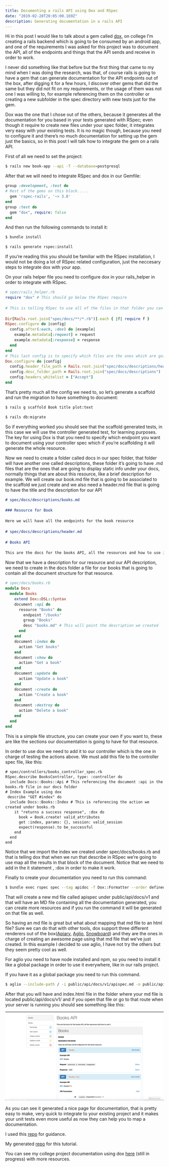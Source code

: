```yaml
---
title: Documenting a rails API using Dox and RSpec
date: "2019-02-28T20:05:00.169Z"
description: Generating documentation in a rails API
---
```


Hi in this post I would like to talk about a gem called [dox](https://github.com/infinum/dox), on college I’m creating a rails backend which is going to be consumed by an android app, and one of the requirements I was asked for this project was to document the API, all of the endpoints and things that the API sends and receive in order to work.

I never did something like that before but the first thing that came to my mind when I was doing the research, was that, of course rails is going to have a gem that can generate documentation for the API endpoints out of the box, after digging it for a few hours, I discover other gems that did the same but they did not fit on my requirements, or the usage of them was not one I was willing to, for example referencing them on the controller or creating a new subfolder in the spec directory with new tests just for the gem.

Dox was the one that I chose out of the others, because it generates all the documentation for you based in your tests generated with RSpec; even though it require to create new files under your spec folder, it integrates very easy with your existing tests. It is no magic though, because you need to configure it and there’s no much documentation for setting up the gem just the basics, so in this post I will talk how to integrate the gem on a rails API.

First of all we need to set the project:

```bash
$ rails new book-app --api -T --database=postgresql
```

After that we will need to integrate RSpec and dox in our Gemfile:

```ruby
group :development, :test do
# Rest of the gems on this block.....
  gem 'rspec-rails', '~> 3.8'
end
group :test do
  gem "dox", require: false
end
```

And then run the following commands to install it:

```bash
$ bundle install
```

```bash
$ rails generate rspec:install
```

If you’re reading this you should be familiar with the RSpec installation, I would not be doing a lot of RSpec related configuration, just the neccesary steps to integrate dox with your app.

On your rails helper file you need to configure dox in your rails_helper in order to integrate with RSpec.

```ruby
# spec/rails_helper.rb
require "dox" # This should go below the RSpec require

# This is telling RSpec to use all of the files in that folder you can name it as you want, in this case it will be "docs"

Dir[Rails.root.join("spec/docs/**/*.rb")].each { |f| require f }
RSpec.configure do |config|
  config.after(:each, :dox) do |example|
    example.metadata[:request] = request
    example.metadata[:response] = response
  end
end
# This last config is to specify which files are the ones which are going to be in charge to be associated with the created resource
Dox.configure do |config|
  config.header_file_path = Rails.root.join("spec/docs/descriptions/header.md")
  config.desc_folder_path = Rails.root.join("spec/docs/descriptions")
  config.headers_whitelist = ["Accept"]
end
```

That’s pretty much all the config we need to, so let’s generate a scaffold and run the migration to have something to document:

```bash
$ rails g scaffold Book title plot:text
```

```bash
$ rails db:migrate
```

So if everything worked you should see that the scaffold generated tests, in this case we will use the controller generated test, for learning purposes. The key for using Dox is that you need to specify which endpoint you want to document using your controller spec which if you’re scaffolding it will generate the whole resource.

Now we need to create a folder called docs in our spec folder, that folder will have another one called descriptions, these folder it’s going to have .md files that are the ones that are going to display static info under your docs, normally things that are about this resource, like a brief description for example. We will create our book.md file that is going to be associated to the scaffold we just create and we also need a header.md file that is going to have the title and the description for our API

```md
# spec/docs/descriptions/books.md

### Resource for Book

Here we will have all the endpoints for the book resource

# spec/docs/descriptions/header.md

# Books API

This are the docs for the books API, all the resources and how to use it.
```

Now that we have a description for our resource and our API description, we need to create in the docs folder a file for our books that is going to contain all the document structure for that resource.

```ruby
# spec/docs/books.rb
module Docs
  module Books
    extend Dox::DSL::Syntax
    document :api do
      resource "Books" do
        endpoint "/books"
        group "Books"
        desc "books.md" # This will point the description we created
      end
    end
    document :index do
      action "Get books"
    end
    document :show do
      action "Get a book"
    end
    document :update do
      action "Update a book"
    end
    document :create do
      action "Create a book"
    end
    document :destroy do
      action "Delete a book"
    end
  end
end
```

This is a simple file structure, you can create your own if you want to, these are like the sections our documentation is going to have for that resource.

In order to use dox we need to add it to our controller which is the one in charge of testing the actions above. We must add this file to the controller spec file, like this:

```ruby{3,7}
# spec/controllers/books_controller_spec.rb
RSpec.describe BooksController, type: :controller do
  include Docs::Books::Api # This referencing the document :api in the books.rb file in our docs folder
# Index Example using dox
 describe "GET #index" do
  include Docs::Books::Index # This is referencing the action we created under books.rb
    it "returns a success response", :dox do
      book = Book.create! valid_attributes
      get :index, params: {}, session: valid_session
      expect(response).to be_successful
    end
  end
end
```

Notice that we import the index we created under spec/docs/books.rb and that is telling dox that when we run that describe in RSpec we’re going to use map all the results in that block of the document. Notice that we need to add in the it statement , :dox in order to make it work.

Finally to create your documentation you need to run this command:

```bash
$ bundle exec rspec spec --tag apidoc -f Dox::Formatter --order defined --out public/api/docs/v1/apispec.md
```

That will create a new md file called apispec under public/api/docs/v1 and that will have an MD file containing all the documentation generated, you can create more resources and if you run the command it will be generated on that file as well.

So having an md file is great but what about mapping that md file to an html file? Sure we can do that with other tools, dox support three different renderers out of the box([Apiary](https://apiary.io/), [Aglio](https://apiary.io/), [Snowboard](https://github.com/bukalapak/snowboard)) and they are the ones in charge of creating an awesome page using that md file that we’ve just created. In this example I decided to use aglio, I have not try the others but they seem pretty cool as well.

For aglio you need to have node installed and npm, so you need to install it like a global package in order to use it everywhere, like in our rails project.

If you have it as a global package you need to run this command.

```bash
$ aglio --include-path / -i public/api/docs/v1/apispec.md -o public/api/docs/v1/index.html
```

After that you will have and index.html file in the folder where your md file is located public/api/docs/v1/ and if you open that file or go to that route when your server is running you should see something like this:

![Generated Page with Aglio](./index-page.png)

As you can see it generated a nice page for documentation, that is pretty easy to make, very quick to integrate to your existing project and it makes your unit tests even more useful as now they can help you to map a documentation.

I used this [repo](https://github.com/infinum/dox-demo) for guidance.

My generated [repo](https://github.com/jeanm182/Book-Example) for this tutorial.

You can see my college project documentation using dox [here](https://ticoplaces.herokuapp.com/api/docs/v1/) (still in progress) with more resources.

